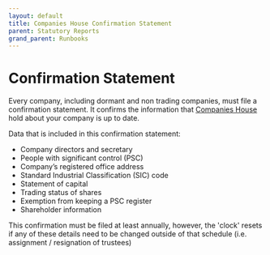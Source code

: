 ```yaml
---
layout: default
title: Companies House Confirmation Statement
parent: Statutory Reports
grand_parent: Runbooks
---
```

# Confirmation Statement

Every company, including dormant and non trading companies, must file a confirmation statement. It confirms the information that [Companies House](https://www.gov.uk/guidance/confirmation-statement-guidance) hold about your company is up to date.

Data that is included in this confirmation statement: 

* Company directors and secretary
* People with significant control (PSC)
* Company’s registered office address
* Standard Industrial Classification (SIC) code
* Statement of capital
* Trading status of shares
* Exemption from keeping a PSC register
* Shareholder information

This confirmation must be filed at least annually, however, the 'clock' resets if any of these details need to be changed outside of that schedule (i.e. assignment / resignation of trustees)